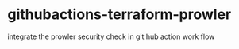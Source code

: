 # githubactions-terraform-prowler
integrate the prowler security check in git hub action work flow 
